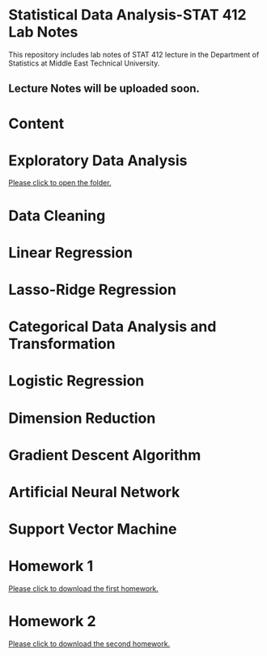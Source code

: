 # Statistical Data Analysis-STAT 412 Lab Notes

This repository includes lab notes of STAT 412 lecture in the Department of Statistics at Middle East Technical University. 

## Lecture Notes will be uploaded soon. 

# Content

# Exploratory Data Analysis

<a href="https://github.com/ozancanozdemir/Statistical-Data-Analysis-STAT-412-Lab-Notes/tree/master/Lecture%20Note"> Please click to open the folder. </a>

# Data Cleaning

# Linear Regression

# Lasso-Ridge Regression

# Categorical Data Analysis and Transformation

# Logistic Regression

# Dimension Reduction

# Gradient Descent Algorithm

# Artificial Neural Network

# Support Vector Machine

# Homework 1 

<a href="https://github.com/ozancanozdemir/Statistical-Data-Analysis-STAT-412-Lab-Notes/blob/master/Homework1.zip?raw=true)"> Please click to download the first homework. </a>

# Homework 2

<a href="https://github.com/ozancanozdemir/Statistical-Data-Analysis-STAT-412-Lab-Notes/raw/master/Homework%202.zip"> Please click to download the second homework. </a>
